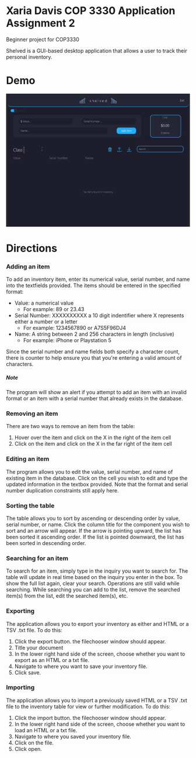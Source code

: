 # Xaria Davis COP 3330 Application Assignment 2

Beginner project for COP3330

Shelved is a GUI-based desktop application that allows a user to track their personal inventory.

# Demo
![Shelved Demo](demo/demo.gif)

# Directions

### Adding an item
To add an inventory item, enter its numerical value, serial number, and name into the textfields provided. The items should be entered in the specified format:
- Value: a numerical value
    - For example: 89 or 23.43
- Serial Number: XXXXXXXXXX a 10 digit indentifier where X represents either a number or a letter
    - For example: 1234567890 or A7S5F96DJ4
- Name: A string between 2 and 256 characters in length (inclusive) 
   - For example: iPhone or Playstation 5

Since the serial number and name fields both specify a character count, there is counter to help ensure you that you're entering a valid amount of characters.

##### Note
The program will show an alert if you attempt to add an item with an invalid format or an item with a serial number that already exists in the database.

### Removing an item
There are two ways to remove an item from the table:
1. Hover over the item and click on the X in the right of the item cell
2. Click on the item and click on the X in the far right of the item cell

### Editing an item
The program allows you to edit the value, serial number, and name of existing item in the database. Click on the cell you wish to edit and type the updated information in the textbox provided. Note that the format and serial number duplication constraints still apply here. 

### Sorting the table
The table allows you to sort by ascending or descending order by value, serial number, or name. Click the column title for the component you wish to sort and an arrow will appear. If the arrow is pointing upward, the list has been sorted it ascending order. If the list is pointed downward, the list has been sorted in descending order.

### Searching for an item 
To search for an item, simply type in the inquiry you want to search for. The table will update in real time based on the inquiry you enter in the box. To show the full list again, clear your search. Operations are still valid while searching. While searching you can add to the list, remove the searched item(s) from the list, edit the searched item(s), etc.

### Exporting
The application allows you to export your inventory as either and HTML or a TSV .txt file. To do this:
1. Click the export button. the filechooser window should appear.
2. Title your document
3. In the lower right hand side of the screen, choose whether you want to export as an HTML or a txt file.
4. Navigate to where you want to save your inventory file.
5. Click save.

### Importing 
The application allows you to import a previously saved HTML or a TSV .txt file to the inventory table for view or further modification. To do this:
1. Click the import button. the filechooser window should appear.
3. In the lower right hand side of the screen, choose whether you want to load an HTML or a txt file.
4. Navigate to where you saved your inventory file.
5. Click on the file.
6. Click open. 

